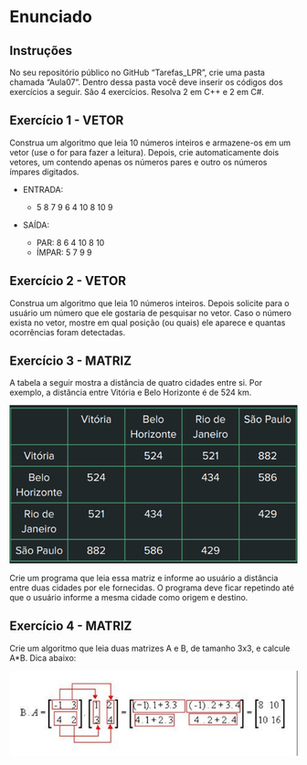 # Enunciado

## Instruções
No seu repositório público no GitHub
“Tarefas_LPR”, crie uma pasta chamada
“Aula07”. Dentro dessa pasta você deve inserir
os códigos dos exercícios a seguir.
São 4 exercícios. Resolva 2 em C++ e 2 em C#.


## Exercício 1 - VETOR
Construa um algoritmo
que leia 10 números inteiros e armazene-os
em um vetor (use o for para fazer a leitura).
Depois, crie automaticamente dois
vetores, um contendo apenas os números
pares e outro os números ímpares
digitados.

- ENTRADA:
  - 5 8 7 9 6 4 10 8
10 9

- SAÍDA:
  - PAR: 8 6 4 10 8 10
  - ÍMPAR: 5 7 9 9

## Exercício 2 - VETOR
Construa um algoritmo
que leia 10 números inteiros. Depois
solicite para o usuário um número que ele
gostaria de pesquisar no vetor. Caso o
número exista no vetor, mostre em qual
posição (ou quais) ele aparece e quantas
ocorrências foram detectadas.

## Exercício 3 - MATRIZ
A tabela a seguir
mostra a distância de quatro cidades entre
si. Por exemplo, a distância entre Vitória e
Belo Horizonte é de 524 km.

<img title="Tabela" src="Exer2.png">

Crie um programa
que leia essa matriz e informe ao usuário a
distância entre duas cidades por ele
fornecidas.
O programa deve ficar repetindo até que o
usuário informe a mesma cidade como
origem e destino.


## Exercício 4 - MATRIZ
Crie um algoritmo que
leia duas matrizes A e B, de tamanho 3x3, e
calcule A*B. Dica abaixo:

<img Title="Dica" src="Exer4.png">